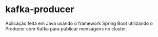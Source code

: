 # kafka-producer

Aplicação feita em Java usando o framework Spring Boot utilizando o Producer com Kafka para publicar mensagens no cluster.
